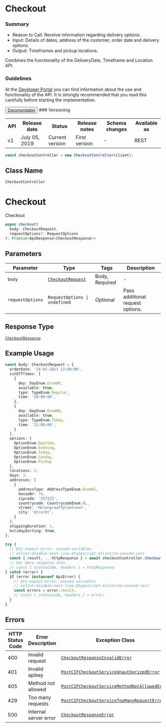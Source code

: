 # Checkout

### Summary

* Reason to Call: Receive information regarding delivery options.
* Input: Details of dates, address of the customer, order date and delivery options.
* Output: Timeframes and pickup locations.

Combines the functionality of the DeliveryDate, Timeframe and Location API.

### Guidelines

At the <a href="https://developer.postnl.nl/" target="_blank" rel="noopener noreferrer">Developer Portal</a> you can find information about the use and functionality of the API. It is strongly recommended that you read this carefully before starting the implementation.

<button type="button">
  <a href="https://developer.postnl.nl/browse-apis/checkout/checkout-api/" target="_blank" rel="noopener noreferrer">Documentation</a>
</button>
### Versioning

<table>
  <tbody>
    <tr>
      <th>API</th>
      <th>Release date</th>
      <th>Status</th>
      <th>Release notes</th>
      <th>Schema changes</th>
      <th>Available as</th>
    </tr>
    <tr>
      <td>v1</td>
      <td>July 05, 2019</td>
      <td>Current version</td>
      <td>First version</td>
      <td>-</td>
      <td>REST</td>
    </tr>
  </tbody>
</table>


```ts
const checkoutController = new CheckoutController(client);
```

## Class Name

`CheckoutController`


# Checkout

Checkout

```ts
async checkout(
  body: CheckoutRequest,
  requestOptions?: RequestOptions
): Promise<ApiResponse<CheckoutResponse>>
```

## Parameters

| Parameter | Type | Tags | Description |
|  --- | --- | --- | --- |
| `body` | [`CheckoutRequest`](../../doc/models/checkout-request.md) | Body, Required | - |
| `requestOptions` | `RequestOptions \| undefined` | Optional | Pass additional request options. |

## Response Type

[`CheckoutResponse`](../../doc/models/checkout-response.md)

## Example Usage

```ts
const body: CheckoutRequest = {
  orderDate: '24-02-2021 12:00:00',
  cutOffTimes: [
    {
      day: DayEnum.Enum00,
      available: true,
      type: TypeEnum.Regular,
      time: '20:00:00',
    },
    {
      day: DayEnum.Enum00,
      available: true,
      type: TypeEnum.Today,
      time: '12:00:00',
    }
  ],
  options: [
    OptionEnum.Daytime,
    OptionEnum.Evening,
    OptionEnum.Today,
    OptionEnum.Sunday,
    OptionEnum.Pickup
  ],
  locations: 2,
  days: 3,
  addresses: [
    {
      addressType: AddressTypeEnum.Enum01,
      houseNr: 74,
      zipcode: '3571ZZ',
      countrycode: CountrycodeEnum.NL,
      street: 'Molengraaffplantsoen',
      city: 'Utrecht',
    }
  ],
  shippingDuration: 1,
  holidaySorting: true,
};

try {
  // @ts-expect-error: unused variables
  // eslint-disable-next-line @typescript-eslint/no-unused-vars
  const { result, ...httpResponse } = await checkoutController.checkout(body);
  // Get more response info...
  // const { statusCode, headers } = httpResponse;
} catch (error) {
  if (error instanceof ApiError) {
    // @ts-expect-error: unused variables
    // eslint-disable-next-line @typescript-eslint/no-unused-vars
    const errors = error.result;
    // const { statusCode, headers } = error;
  }
}
```

## Errors

| HTTP Status Code | Error Description | Exception Class |
|  --- | --- | --- |
| 400 | Invalid request | [`CheckoutResponseInvalidError`](../../doc/models/checkout-response-invalid-error.md) |
| 401 | Invalid apikey | [`PostCIFCheckoutServiceUnauthorizedError`](../../doc/models/post-cif-checkout-service-unauthorized-error.md) |
| 405 | Method not allowed | [`PostCIFCheckoutServiceMethodNotAllowedError`](../../doc/models/post-cif-checkout-service-method-not-allowed-error.md) |
| 429 | Too many requests | [`PostCIFCheckoutServiceTooManyRequestError`](../../doc/models/post-cif-checkout-service-too-many-request-error.md) |
| 500 | Internal server error | [`CheckoutResponseError`](../../doc/models/checkout-response-error.md) |

